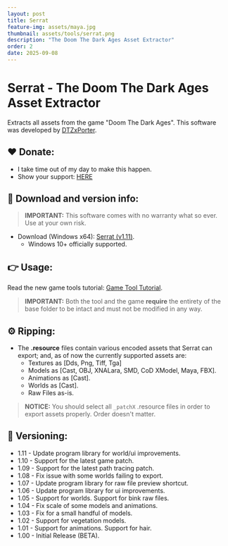 ```yaml
---
layout: post
title: Serrat
feature-img: assets/maya.jpg
thumbnail: assets/tools/serrat.png
description: "The Doom The Dark Ages Asset Extractor"
order: 2
date: 2025-09-08
---
```


# Serrat - The Doom The Dark Ages Asset Extractor
Extracts all assets from the game "Doom The Dark Ages". This software was developed by [DTZxPorter](https://twitter.com/dtzxporter).

## ❤️ Donate:
- I take time out of my day to make this happen.
- Show your support: [HERE](https://dtzxporter.com/donate)

## 💾 Download and version info:

> **IMPORTANT:** This software comes with no warranty what so ever. Use at your own risk.

- Download (Windows x64): [Serrat (v1.11)](https://mega.nz/file/RJADTa4Z#_XCRhh9bY5PptwKPLvkcoIM30AeL807YXHS0xdLWwog).
  - Windows 10+ officially supported.

## 👉 Usage:
Read the new game tools tutorial: [Game Tool Tutorial](https://dtzxporter.com/game-tools-tutorial).

> **IMPORTANT:** Both the tool and the game **require** the entirety of the base folder to be intact and must not be modified in any way.

## ⚙️ Ripping:
- The **.resource** files contain various encoded assets that Serrat can export; and, as of now the currently supported assets are:
  - Textures as [Dds, Png, Tiff, Tga]
  - Models as [Cast, OBJ, XNALara, SMD, CoD XModel, Maya, FBX].
  - Animations as [Cast].
  - Worlds as [Cast].
  - Raw Files as-is.

> **NOTICE:** You should select all `_patchX` .resource files in order to export assets properly. Order doesn't matter.

## 📌 Versioning:
- 1.11 - Update program library for world/ui improvements.
- 1.10 - Support for the latest game patch.
- 1.09 - Support for the latest path tracing patch.
- 1.08 - Fix issue with some worlds failing to export.
- 1.07 - Update program library for raw file preview shortcut.
- 1.06 - Update program library for ui improvements.
- 1.05 - Support for worlds. Support for bink raw files.
- 1.04 - Fix scale of some models and animations.
- 1.03 - Fix for a small handful of models.
- 1.02 - Support for vegetation models.
- 1.01 - Support for animations. Support for hair.
- 1.00 - Initial Release (BETA).